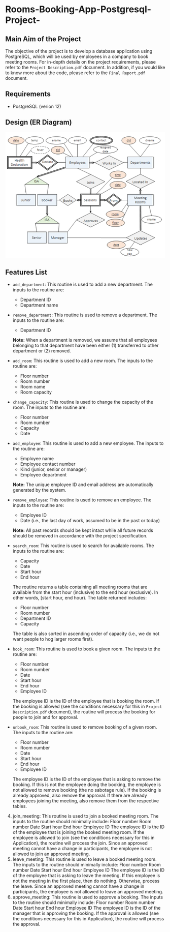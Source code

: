 # Rooms-Booking-App-Postgresql-Project-

## Main Aim of the Project
The objective of the project is to develop a database application using PostgreSQL, which will be used by employees in a company to book meeting rooms. For in-depth details on the project requirements, please refer to the `Project Description.pdf` document. In addition, if you would like to know more about the code, please refer to the `Final Report.pdf` document.

## Requirements
- PostgreSQL (verion 12)

## Design (ER Diagram)
![](./imgs/img1.PNG)

## Features List
- `add_department`: This routine is used to add a new department. The inputs to the routine are:
    - Department ID
    - Department name
- `remove_department`: This routine is used to remove a department. The inputs to the routine are:
    - Department ID

    **Note:** When a department is removed, we assume that all employees belonging to that department have been either (1) transferred to other department or
    (2) removed.
    
- `add_room`: This routine is used to add a new room. The inputs to the routine are:
    - Floor number
    - Room number
    - Room name
    - Room capacity

- `change_capacity`: This routine is used to change the capacity of the room. The inputs to the routine are:
    - Floor number
    - Room number
    - Capacity
    - Date

- `add_employee`: This routine is used to add a new employee. The inputs to the routine are:
    - Employee name
    - Employee contact number
    - Kind (junior, senior or manager)
    - Employee department

    **Note:** The unique employee ID and email address are automatically generated by the system.

- `remove_employee`: This routine is used to remove an employee. The inputs to the routine are:
    - Employee ID
    - Date (i.e., the last day of work, assumed to be in the past or today)
    
    **Note:** All past records should be kept intact while all future records should be removed in accordance with the project specification.

- `search_room`: This routine is used to search for available rooms. The inputs to the routine are:
    - Capacity
    - Date
    - Start hour
    - End hour

    The routine returns a table containing all meeting rooms that are available from the start hour (inclusive) to the end
    hour (exclusive). In other words, [start hour, end hour). The table returned includes:
    - Floor number
    - Room number
    - Department ID
    - Capacity
    
    The table is also sorted in ascending order of capacity (i.e., we do not want people to hog larger rooms first).

- `book_room`: This routine is used to book a given room. The inputs to the routine are:
    - Floor number
    - Room number
    - Date
    - Start hour
    - End hour
    - Employee ID

    The employee ID is the ID of the employee that is booking the room. If the booking is allowed (see the conditions necessary for this in `Project     Description.pdf` document), the routine will process the booking for people to join and for approval.
    
- `unbook_room`: This routine is used to remove booking of a given room. The inputs to the routine are:
    - Floor number
    - Room number
    - Date
    - Start hour
    - End hour
    - Employee ID
    
    The employee ID is the ID of the employee that is asking to remove the booking. If this is not the employee doing the booking, the employee is not allowed to remove booking (the no sabotage rule). If the booking is already approved, also remove the approval. If there are already employees joining the meeting, also remove them from the respective tables.

4. join_meeting: This routine is used to join a booked meeting room. The inputs to the routine should minimally
include:
Floor number
Room number
Date
Start hour
End hour
Employee ID
The employee ID is the ID of the employee that is joining the booked meeting room. If the employee is allowed to
join (see the conditions necessary for this in Application), the routine will process the join. Since an approved meeting
cannot have a change in participants, the employee is not allowed to join an approved meeting.
5. leave_meeting: This routine is used to leave a booked meeting room. The inputs to the routine should minimally
include:
Floor number
Room number
Date
Start hour
End hour
Employee ID
The employee ID is the ID of the employee that is asking to leave the meeting. If this employee is not the meeting
in the first place, then do nothing. Otherwise, process the leave. Since an approved meeting cannot have a change
in participants, the employee is not allowed to leave an approved meeting.
6. approve_meeting: This routine is used to approve a booking. The inputs to the routine should minimally include:
Floor number
Room number
Date
Start hour
End hour
Employee ID
The employee ID is the ID of the manager that is approving the booking. If the approval is allowed (see the
conditions necessary for this in Application), the routine will process the approval.
